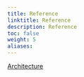 ```yaml
---
title: Reference
linktitle: Reference
description: Reference
toc: false
weight: 5
aliases:
---
```



[Architecture](/authorization/refererence/architecture/)